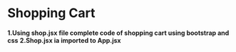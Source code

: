 # Shopping Cart

**1.Using shop.jsx file complete code of shopping cart using bootstrap and css**
**2.Shop.jsx ia imported to App.jsx**
